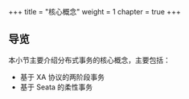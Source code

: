 +++
title = "核心概念"
weight = 1
chapter = true
+++

## 导览

本小节主要介绍分布式事务的核心概念，主要包括：

* 基于 XA 协议的两阶段事务
* 基于 Seata 的柔性事务
